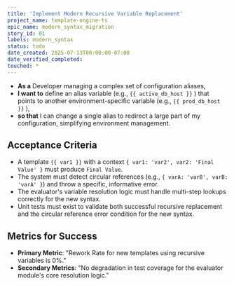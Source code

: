 ```yaml
---
title: 'Implement Modern Recursive Variable Replacement'
project_name: template-engine-ts
epic_name: modern_syntax_migration
story_id: 01
labels: modern_syntax
status: todo
date_created: 2025-07-13T00:00:00-07:00
date_verified_completed: 
touched: *
---
```


- **As a** Developer managing a complex set of configuration aliases,
- **I want to** define an alias variable (e.g., `{{ active_db_host }}` ) that points to another environment-specific variable (e.g., `{{ prod_db_host }}` ),
- **so that** I can change a single alias to redirect a large part of my configuration, simplifying environment management.

## Acceptance Criteria

- A template `{{ var1 }}` with a context `{ var1: 'var2', var2: 'Final Value' }` must produce `Final Value`.
- The system must detect circular references (e.g., `{ varA: 'varB', varB: 'varA' }`) and throw a specific, informative error.
- The evaluator's variable resolution logic must handle multi-step lookups correctly for the new syntax.
- Unit tests must exist to validate both successful recursive replacement and the circular reference error condition for the new syntax.

## Metrics for Success

- **Primary Metric**: "Rework Rate for new templates using recursive variables is 0%."
- **Secondary Metrics**: "No degradation in test coverage for the evaluator module's core resolution logic."
